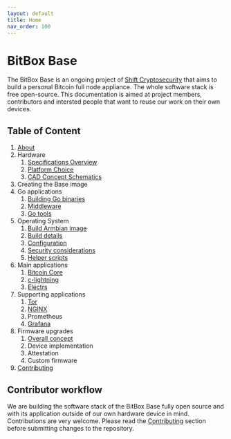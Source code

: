 ```yaml
---
layout: default
title: Home
nav_order: 100
---
```

# BitBox Base

The BitBox Base is an ongoing project of [Shift Cryptosecurity](https://shiftcrypto.ch/) that aims to build a personal Bitcoin full node appliance.
The whole software stack is free open-source.
This documentation is aimed at project members, contributors and intersted people that want to reuse our work on their own devices.

## Table of Content

1. [About](about.md)
1. Hardware
   1. [Specifications Overview](hw/spec-overview.md)
   1. [Platform Choice](hw/platform-choice.md)
   1. [CAD Concept Schematics](hw/cad-concept-schematics.md)
1. Creating the Base image
1. Go applications
   1. [Building Go binaries](go/build.md)
   1. [Middleware](go/middleware.md)
   1. [Go tools](go/tools.md)
1. Operating System
   1. [Build Armbian image](os/armbian-build.md)
   1. [Build details](os/build-details.md)
   1. [Configuration](os/configuration.md)
   1. [Security considerations](os/security.md)
   1. [Helper scripts](os/helper-scripts.md)
1. Main applications
   1. [Bitcoin Core](applications/bitcoin-core.md)
   1. [c-lightning](applications/c-lightning.md)
   1. [Electrs](applications/electrs.md)
1. Supporting applications
   1. [Tor](support/tor.md)
   1. [NGINX](support/nginx.md)
   1. Prometheus
   1. [Grafana](support/grafana.md)
1. Firmware upgrades
   1. [Overall concept](upgrade/concept.md)
   1. Device implementation
   1. Attestation
   1. Custom firmware
1. [Contributing](contributing.md)

## Contributor workflow

We are building the software stack of the BitBox Base fully open source and with its application outside of our own hardware device in mind. Contributions are very welcome. Please read the [Contributing](contributing.md) section before submitting changes to the repository.
